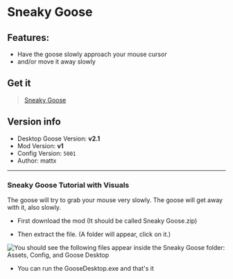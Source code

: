 # Sneaky Goose
## Features:
* Have the goose slowly approach your mouse cursor
* and/or move it away slowly

## Get it
> [Sneaky Goose](https://drive.google.com/file/d/1IAzNMMh1vIUWFNX0u10CdS1mG7WhiPiZ/view)

## Version info
- Desktop Goose Version: **v2.1**
- Mod Version: **v1**
- Config Version: `5001`
- Author: mattx

---
### Sneaky Goose Tutorial with Visuals
The goose will try to grab your mouse very slowly. The goose will get away with it, also slowly.

* First download the mod (It should be called Sneaky Goose.zip)

* Then extract the file. (A folder will appear, click on it.)

![You should see the following files appear inside the Sneaky Goose folder: Assets, Config, and Goose Desktop](https://cdn.discordapp.com/attachments/672250241772290068/673652230716653588/unknown.png "You should see the following files appear inside the Sneaky Goose folder: Assets, Config, and Goose Desktop")

* You can run the GooseDesktop.exe and that's it
